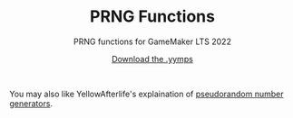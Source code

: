<h1 align="center">PRNG Functions</h1>

<p align="center">PRNG functions for GameMaker LTS 2022</p>

<p align="center"><a href="https://github.com/JujuAdams/PRNG-Functions/releases/">Download the .yymps</a></p>

&nbsp;

You may also like YellowAfterlife's explaination of [pseudorandom number generators](https://yal.cc/gamemaker-custom-prngs/).
